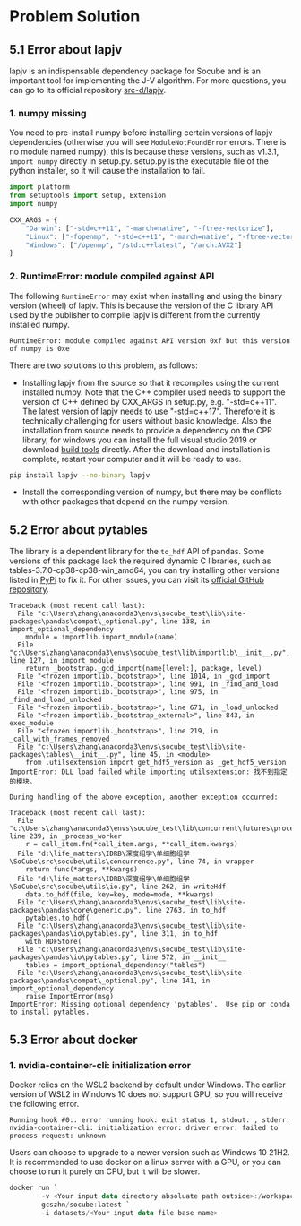 # Problem Solution

## 5.1 Error about lapjv 

lapjv is an indispensable dependency package for Socube and is an important tool for implementing the J-V algorithm. For more questions, you can go to its official repository [src-d/lapjv](https://github.com/src-d/lapjv).

### 1. numpy missing

You need to pre-install numpy before installing certain versions of lapjv dependencies (otherwise you will see `ModuleNotFoundError` errors. There is no module named numpy), this is because these versions, such as v1.3.1, `import numpy` directly in setup.py. setup.py is the executable file of the python installer, so it will cause the installation to fail.

```python
import platform
from setuptools import setup, Extension
import numpy

CXX_ARGS = {
    "Darwin": ["-std=c++11", "-march=native", "-ftree-vectorize"],
    "Linux": ["-fopenmp", "-std=c++11", "-march=native", "-ftree-vectorize"],
    "Windows": ["/openmp", "/std:c++latest", "/arch:AVX2"]
}
```

### 2. RuntimeError: module compiled against API

The following `RuntimeError` may exist when installing and using the binary version (wheel) of lapjv. This is because the version of the C library API used by the publisher to compile lapjv is different from the currently installed numpy.
```
RuntimeError: module compiled against API version 0xf but this version of numpy is 0xe
```
There are two solutions to this problem, as follows:
- Installing lapjv from the source so that it recompiles using the current installed numpy. Note that the C++ compiler used needs to support the version of C++ defined by CXX_ARGS in setup.py, e.g. "-std=c++11". The latest version of lapjv needs to use "-std=c++17". Therefore it is technically challenging for users without basic knowledge. Also the installation from source needs to provide a dependency on the CPP library, for windows you can install the full visual studio 2019 or download [build tools](https://visualstudio.microsoft.com/visual-cpp-build-tools/) directly. After the download and installation is complete, restart your computer and it will be ready to use.
```bash
pip install lapjv --no-binary lapjv
```
- Install the corresponding version of numpy, but there may be conflicts with other packages that depend on the numpy version.

## 5.2 Error about pytables

The library is a dependent library for the `to_hdf` API of pandas. Some versions of this package lack the required dynamic C libraries, such as tables-3.7.0-cp38-cp38-win_amd64, you can try installing other versions listed in [PyPi](https://pypi.org/project/tables/) to fix it. For other issues, you can visit its [official GitHub repository](https://github.com/PyTables/PyTables).
```
Traceback (most recent call last):
  File "c:\Users\zhang\anaconda3\envs\socube_test\lib\site-packages\pandas\compat\_optional.py", line 138, in import_optional_dependency
    module = importlib.import_module(name)
  File "c:\Users\zhang\anaconda3\envs\socube_test\lib\importlib\__init__.py", line 127, in import_module
    return _bootstrap._gcd_import(name[level:], package, level)
  File "<frozen importlib._bootstrap>", line 1014, in _gcd_import
  File "<frozen importlib._bootstrap>", line 991, in _find_and_load
  File "<frozen importlib._bootstrap>", line 975, in _find_and_load_unlocked
  File "<frozen importlib._bootstrap>", line 671, in _load_unlocked
  File "<frozen importlib._bootstrap_external>", line 843, in exec_module
  File "<frozen importlib._bootstrap>", line 219, in _call_with_frames_removed
  File "c:\Users\zhang\anaconda3\envs\socube_test\lib\site-packages\tables\__init__.py", line 45, in <module>
    from .utilsextension import get_hdf5_version as _get_hdf5_version
ImportError: DLL load failed while importing utilsextension: 找不到指定的模块。

During handling of the above exception, another exception occurred:

Traceback (most recent call last):
  File "c:\Users\zhang\anaconda3\envs\socube_test\lib\concurrent\futures\process.py", line 239, in _process_worker
    r = call_item.fn(*call_item.args, **call_item.kwargs)
  File "d:\life_matters\IDRB\深度组学\单细胞组学\SoCube\src\socube\utils\concurrence.py", line 74, in wrapper
    return func(*args, **kwargs)
  File "d:\life_matters\IDRB\深度组学\单细胞组学\SoCube\src\socube\utils\io.py", line 262, in writeHdf
    data.to_hdf(file, key=key, mode=mode, **kwargs)
  File "c:\Users\zhang\anaconda3\envs\socube_test\lib\site-packages\pandas\core\generic.py", line 2763, in to_hdf
    pytables.to_hdf(
  File "c:\Users\zhang\anaconda3\envs\socube_test\lib\site-packages\pandas\io\pytables.py", line 311, in to_hdf
    with HDFStore(
  File "c:\Users\zhang\anaconda3\envs\socube_test\lib\site-packages\pandas\io\pytables.py", line 572, in __init__
    tables = import_optional_dependency("tables")
  File "c:\Users\zhang\anaconda3\envs\socube_test\lib\site-packages\pandas\compat\_optional.py", line 141, in import_optional_dependency
    raise ImportError(msg)
ImportError: Missing optional dependency 'pytables'.  Use pip or conda to install pytables.
```

## 5.3 Error about docker

### 1. nvidia-container-cli: initialization error

Docker relies on the WSL2 backend by default under Windows. The earlier version of WSL2 in Windows 10 does not support GPU, so you will receive the following error.
```
Running hook #0:: error running hook: exit status 1, stdout: , stderr: nvidia-container-cli: initialization error: driver error: failed to process request: unknown
```
Users can choose to upgrade to a newer version such as Windows 10 21H2. It is recommended to use docker on a linux server with a GPU, or you can choose to run it purely on CPU, but it will be slower.
```powershell
docker run `
        -v <Your input data directory absoluate path outside>:/workspace/datasets `
        gcszhn/socube:latest `
        -i datasets/<Your input data file base name>
```